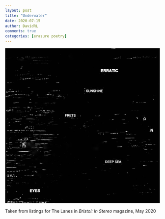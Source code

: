 ```yaml
---
layout: post
title: "Underwater"
date: 2020-07-15
author: DavidRL
comments: true
categories: [erasure poetry]
---
```


<img src="/assets/images/articles/underwater.jpeg" class="responsive"><br>

Taken from listings for The Lanes in *Bristol: In Stereo* magazine, May 2020
